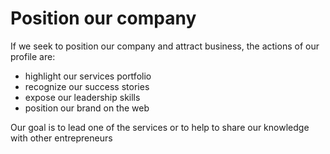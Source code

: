 # Position our company

If we seek to position our company and attract business, the actions of our profile are:

* highlight our services portfolio
* recognize our success stories
* expose our leadership skills
* position our brand on the web

Our goal is to lead one of the services or to help to share our knowledge with other entrepreneurs
